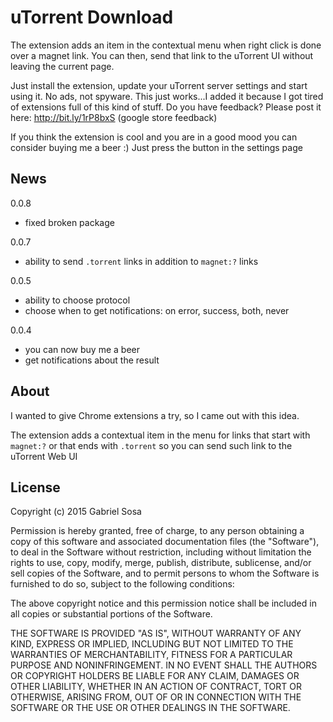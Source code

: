 # uTorrent Download


The extension adds an item in the contextual menu when right click is done over a magnet link. You can then, send that link to the uTorrent UI without leaving the current page.

Just install the extension, update your uTorrent server settings and start using it.
No ads, not spyware. This just works...I added it because I got tired of extensions full of this kind of stuff.
Do you have feedback? Please post it here: http://bit.ly/1rP8bxS (google store feedback)

If you think the extension is cool and you are in a good mood you can consider buying me a beer :) Just press the button in the settings page

## News


0.0.8
  - fixed broken package

0.0.7
  - ability to send ```.torrent``` links in addition to ```magnet:?``` links

0.0.5
  - ability to choose protocol
  - choose when to get notifications: on error, success, both, never

0.0.4
  - you can now buy me a beer
  - get notifications about the result

## About


I wanted to give Chrome extensions a try, so I came out with this idea.

The extension adds a contextual item in the menu for links that start with ```magnet:?``` or that ends with ```.torrent``` so you can send such link to the uTorrent Web UI




## License

Copyright (c) 2015 Gabriel Sosa

Permission is hereby granted, free of charge, to any person obtaining a copy of this software and associated documentation files (the "Software"), to deal in the Software without restriction, including without limitation the rights to use, copy, modify, merge, publish, distribute, sublicense, and/or sell copies of the Software, and to permit persons to whom the Software is furnished to do so, subject to the following conditions:

The above copyright notice and this permission notice shall be included in all copies or substantial portions of the Software.

THE SOFTWARE IS PROVIDED "AS IS", WITHOUT WARRANTY OF ANY KIND, EXPRESS OR IMPLIED, INCLUDING BUT NOT LIMITED TO THE WARRANTIES OF MERCHANTABILITY, FITNESS FOR A PARTICULAR PURPOSE AND NONINFRINGEMENT. IN NO EVENT SHALL THE AUTHORS OR COPYRIGHT HOLDERS BE LIABLE FOR ANY CLAIM, DAMAGES OR OTHER LIABILITY, WHETHER IN AN ACTION OF CONTRACT, TORT OR OTHERWISE, ARISING FROM, OUT OF OR IN CONNECTION WITH THE SOFTWARE OR THE USE OR OTHER DEALINGS IN THE SOFTWARE. 
